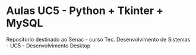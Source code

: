 # Aulas UC5 - Python + Tkinter + MySQL
Repositorio destinado ao Senac - curso Tec. Desenvolvimento de Sistemas - UC5 - Desenvolvimento Desktop
